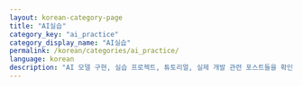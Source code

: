 ```yaml
---
layout: korean-category-page
title: "AI실습"
category_key: "ai_practice"
category_display_name: "AI실습"
permalink: /korean/categories/ai_practice/
language: korean
description: "AI 모델 구현, 실습 프로젝트, 튜토리얼, 실제 개발 관련 포스트들을 확인하세요."
---
```


<!-- 이 페이지는 AI실습 카테고리의 모든 포스트를 보여줍니다 -->
